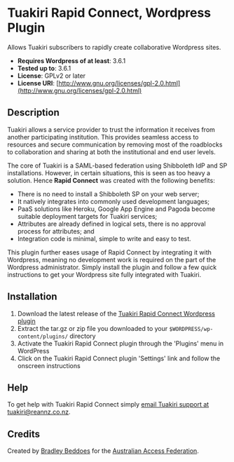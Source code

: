 # Tuakiri Rapid Connect, Wordpress Plugin

Allows Tuakiri subscribers to rapidly create collaborative Wordpress sites.

* **Requires Wordpress of at least**: 3.6.1
* **Tested up to**: 3.6.1
* **License**: GPLv2 or later
* **License URI**: [http://www.gnu.org/licenses/gpl-2.0.html](http://www.gnu.org/licenses/gpl-2.0.html)

## Description

Tuakiri allows a service provider to trust the information it receives from another participating institution. This provides seamless access to resources and secure communication by removing most of the roadblocks to collaboration and sharing at both the institutional and end user levels.

The core of Tuakiri is a SAML-based federation using Shibboleth IdP and SP installations. However, in certain situations, this is seen as too heavy a solution. Hence **Rapid Connect** was created with the following benefits:

* There is no need to install a Shibboleth SP on your web server;
* It natively integrates into commonly used development languages;
* PaaS solutions like Heroku, Google App Engine and Pagoda become suitable deployment targets for Tuakiri services;
* Attributes are already defined in logical sets, there is no approval process for attributes; and
* Integration code is minimal, simple to write and easy to test.

This plugin further eases usage of Rapid Connect by integrating it with Wordpress, meaning no development work is required on the part of the Wordpress administrator. Simply install the plugin and follow a few quick instructions to get your Wordpress site fully integrated with Tuakiri.

## Installation

1. Download the latest release of the [Tuakiri Rapid Connect Wordpress plugin](https://github.com/REANNZ/rapidconnect-wordpress/releases)
1. Extract the tar.gz or zip file you downloaded to your `$WORDPRESS/wp-content/plugins/` directory
1. Activate the Tuakiri Rapid Connect plugin through the 'Plugins' menu in WordPress
1. Click on the Tuakiri Rapid Connect plugin 'Settings' link and follow the onscreen instructions

## Help
To get help with Tuakiri Rapid Connect simply [email Tuakiri support at tuakiri@reannz.co.nz](mailto:tuakiri@reannz.co.nz?subject=Help%20with%20integrating%20Tuakiri%20Rapid%20Connect).

## Credits
Created by [Bradley Beddoes](http://bradleybeddoes.com) for the [Australian Access Federation](http://www.aaf.edu.au).

